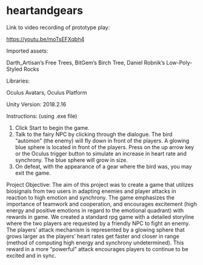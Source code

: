 # heartandgears

Link to video recording of prototype play:

https://youtu.be/moTsEFXqbh4


Imported assets: 

Darth_Artisan’s Free Trees, BitGem’s Birch Tree, Daniel Robnik’s Low-Poly-Styled Rocks



Libraries: 

Oculus Avatars, Oculus Platform



Unity Version: 2018.2.16

Instructions: (using .exe file)

1. Click Start to begin the game.
2. Talk to the fairy NPC by clicking through the dialogue.
The bird “automon” (the enemy) will fly down in front of the players. A glowing blue sphere is located in front of the players. Press on the up arrow key or the Oculus trigger button to simulate an increase in heart rate and synchrony. The blue sphere will grow in size.
3. On defeat, with the appearance of a gear where the bird was, you may exit the game.

Project Objective:
The aim of this project was to create a game that utilizes biosignals from two users in adapting enemies and player attacks in reaction to high emotion and synchrony. The game emphasizes the importance of teamwork and cooperation, and encourages excitement (high energy and positive emotions in regard to the emotional quadrant) with rewards in game. We created a standard rpg game with a detailed storyline where the two players are requested by a friendly NPC to fight an enemy. The players’ attack mechanism is represented by a glowing sphere that grows larger as the players’ heart rates get faster and closer in range (method of computing high energy and synchrony undetermined). This reward in a more “powerful” attack encourages players to continue to be excited and in sync.
